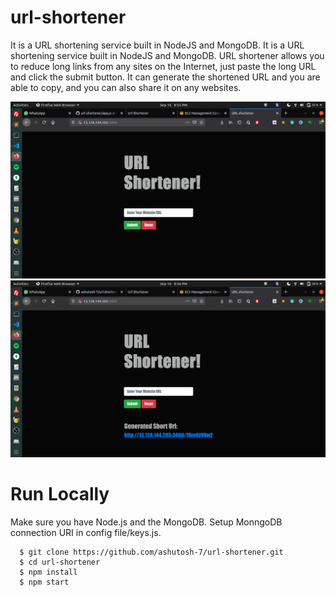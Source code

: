 # url-shortener
It is a URL shortening service built in NodeJS and MongoDB. It is a URL shortening service built in NodeJS and MongoDB. URL shortener allows you to reduce long links from any sites on the Internet, just paste the long URL and click the submit button. It can generate the shortened URL and you are able to copy, and you can also share it on any websites.


<img width="964" alt="pic 1" src="https://raw.githubusercontent.com/Tarunbhati100/url-shortener/master/images/1.png">
<img width="964" alt="pic 2" src="https://raw.githubusercontent.com/Tarunbhati100/url-shortener/master/images/2.png">


# Run Locally
Make sure you have Node.js and the MongoDB.
Setup MonngoDB connection URI in config file/keys.js.
```
  $ git clone https://github.com/ashutosh-7/url-shortener.git 
  $ cd url-shortener
  $ npm install
  $ npm start

```
